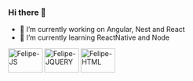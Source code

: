 ### Hi there 👋

- 🔭 I’m currently working on Angular, Nest and React
- 🌱 I’m currently learning ReactNative and Node

<div>
  <img align="center" alt="Felipe-JS" height="50" width="70" src="https://cdn.jsdelivr.net/gh/devicons/devicon/icons/javascript/javascript-original.svg">
  <img align="center" alt="Felipe-JQUERY" height="50" width="70" src="https://cdn.jsdelivr.net/gh/devicons/devicon/icons/jquery/jquery-plain-wordmark.svg">
  <img align="center" alt="Felipe-HTML" height="50" width="70" src="https://cdn.jsdelivr.net/gh/devicons/devicon/icons/html5/html5-original.svg">
 
</div>

<!--
**KauanBonatto/KauanBonatto** is a ✨ _special_ ✨ repository because its `README.md` (this file) appears on your GitHub profile.

Here are some ideas to get you started:

- 🔭 I’m currently working on ...
- 🌱 I’m currently learning ...
- 👯 I’m looking to collaborate on ...
- 🤔 I’m looking for help with ...
- 💬 Ask me about ...
- 📫 How to reach me: ...
- 😄 Pronouns: ...
- ⚡ Fun fact: ...
-->
